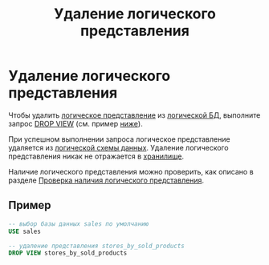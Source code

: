 ﻿---
layout: default
title: Удаление логического представления
nav_order: 7
parent: Управление схемой данных
grand_parent: Работа с системой
has_children: false
---

# Удаление логического представления

Чтобы удалить [логическое представление](../../../overview/main_concepts/logical_view/logical_view.md) 
из [логической БД](../../../overview/main_concepts/logical_db/logical_db.md), 
выполните запрос [DROP VIEW](../../../reference/sql_plus_requests/DROP_VIEW/DROP_VIEW.md) 
(см. пример [ниже](#пример)).

При успешном выполнении запроса логическое представление удаляется из [логической схемы данных](../../../overview/main_concepts/logical_schema/logical_schema.md). 
Удаление логического представления никак не отражается в [хранилище](../../../overview/main_concepts/data_storage/data_storage.md).

Наличие логического представления можно проверить, как описано в разделе [Проверка наличия логического представления](../entity_presence_check/entity_presence_check.md#проверка-наличия-логического-представления).

## Пример

```sql
-- выбор базы данных sales по умолчанию
USE sales

-- удаление представления stores_by_sold_products
DROP VIEW stores_by_sold_products
```